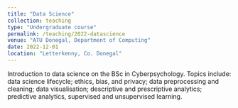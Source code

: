 ```yaml
---
title: "Data Science"
collection: teaching
type: "Undergraduate course"
permalink: /teaching/2022-datascience
venue: "ATU Donegal, Department of Computing"
date: 2022-12-01
location: "Letterkenny, Co. Donegal"
---
```


Introduction to data science on the BSc in Cyberpsychology. Topics include: data science lifecycle; ethics, bias, and privacy; data preprocessing and cleaning; data visualisation; descriptive and prescriptive analytics; predictive analytics, supervised and unsupervised learning.
